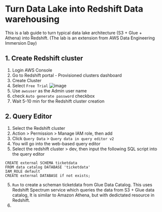 # Turn Data Lake into Redshift Data warehousing

This is a lab guide to turn typical data lake architecture (S3 + Glue + Athena) into Redshift.
(The lab is an extension from AWS Data Engineering Immersion Day)

## 1. Create Redshift cluster

1. Login AWS Console
2. Go to Redshift portal - Provisioned clusters dashboard
3. Create Cluster
4. Select `Free Trial`
![image](https://user-images.githubusercontent.com/112601576/205628090-b41fa40c-5131-4ab8-9537-1d014e206549.png)
5. Use `awsuser` as the Admin user name
6. check `Auto generate password` checkbox
7. Wait 5-10 min for the Redshift cluster creation


## 2. Query Editor

1. Select the Redshift cluster
2. Action > Permission > Manage IAM role, then add 
3. Click `Query Data` > `Query data in query editor v2`
4. You will go into the web-based query editor
5. Select the redshift cluster > dev, then input the following SQL script into the query editor
```
CREATE external SCHEMA ticketdata
FROM data catalog DATABASE 'ticketdata'
IAM_ROLE default
CREATE external DATABASE if not exists;
```
5. `Run` to create a scheman ticketdata from Glue Data Catalog. This uses Redshift Spectrum service which queries the data from S3 + Glue data catalog, It is similar to Amazon Athena, but with dedictated resource in Redshift.
6. 
